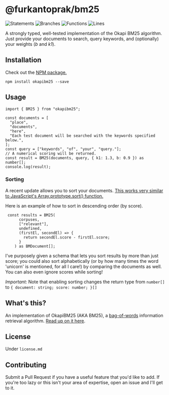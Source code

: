 # @furkantoprak/bm25

![Statements](https://img.shields.io/badge/statements-100%25-brightgreen.svg)
![Branches](https://img.shields.io/badge/branches-100%25-brightgreen.svg)
![Functions](https://img.shields.io/badge/functions-100%25-brightgreen.svg)
![Lines](https://img.shields.io/badge/lines-100%25-brightgreen.svg)


A strongly typed, well-tested implementation of the Okapi BM25 algorithm. Just provide your documents to search, query keywords, and (optionally) your weights (*b* and *k1*).

## Installation
Check out the [NPM package.](https://www.npmjs.com/package/okapibm25)
```
npm install okapibm25 --save
```
## Usage
```
import { BM25 } from "okapibm25";

const documents = [
  "place",
  "documents",
  "here",
  "Each test document will be searched with the keywords specified below.",
];
const query = ["keywords", "of", "your", "query."];
// A numerical scoring will be returned.
const result = BM25(documents, query, { k1: 1.3, b: 0.9 }) as number[];
console.log(result);

```
### Sorting
A recent update allows you to sort your documents. [This works very similar to JavaScript's Array.prototype.sort() function.](https://developer.mozilla.org/en-US/docs/Web/JavaScript/Reference/Global_Objects/Array/sort)

Here is an example of how to sort in descending order (by score).
```
 const results = BM25(
      corpuses,
      ["relevant"],
      undefined,
      (firstEl, secondEl) => {
        return secondEl.score - firstEl.score;
      }
    ) as BMDocument[];
```
I've purposely given a schema that lets you sort results by more than just score; you could also sort alphabetically (or by how many times the word 'unicorn' is mentioned, for all I care!) by comparing the documents as well. You can also even ignore scores while sorting!

*Important:* Note that enabling sorting changes the return type from `number[]` to `{ document: string; score: number; }[]`

## What's this?
An implementation of OkapiBM25 (AKA BM25), a [bag-of-words](https://en.wikipedia.org/wiki/Bag-of-words_model) information retrieval algorithm. [Read up on it here](https://en.wikipedia.org/wiki/Okapi_BM25).

## License
Under `license.md`

## Contributing
Submit a Pull Request if you have a useful feature that you'd like to add. If you're too lazy or this isn't your area of expertise, open an issue and I'll get to it.
